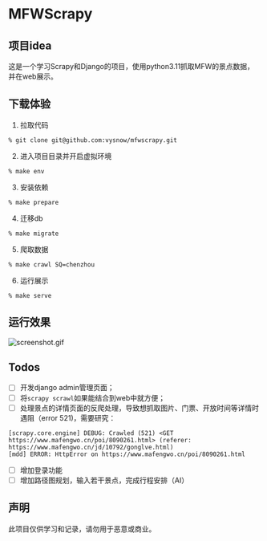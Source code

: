 # MFWScrapy

## 项目idea
这是一个学习Scrapy和Django的项目，使用python3.11抓取MFW的景点数据，并在web展示。

## 下载体验
1. 拉取代码
```
% git clone git@github.com:vysnow/mfwscrapy.git
```

2. 进入项目目录并开启虚拟环境
```
% make env
```

3. 安装依赖
```
% make prepare
```

4. 迁移db
```
% make migrate
```

5. 爬取数据
```
% make crawl SQ=chenzhou
```

6. 运行展示
```
% make serve
```

## 运行效果
![screenshot.gif](https://github.com/vysnow/mfwscrapy/blob/main/screenshot.gif)

## Todos
- [ ] 开发django admin管理页面；
- [ ] 将`scrapy scrawl`如果能结合到web中就方便；
- [ ] 处理景点的详情页面的反爬处理，导致想抓取图片、门票、开放时间等详情时遇阻（error 521)，需要研究：
```
[scrapy.core.engine] DEBUG: Crawled (521) <GET https://www.mafengwo.cn/poi/8090261.html> (referer: https://www.mafengwo.cn/jd/10792/gonglve.html)
[mdd] ERROR: HttpError on https://www.mafengwo.cn/poi/8090261.html
```
- [ ] 增加登录功能
- [ ] 增加路径图规划，输入若干景点，完成行程安排（AI）

## 声明
此项目仅供学习和记录，请勿用于恶意或商业。